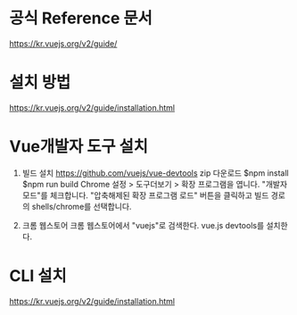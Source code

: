 
# 공식 Reference 문서 
https://kr.vuejs.org/v2/guide/

# 설치 방법
https://kr.vuejs.org/v2/guide/installation.html

# Vue개발자 도구 설치 
1. 빌드 설치 
	https://github.com/vuejs/vue-devtools
	zip 다운로드 
	$npm install
	$npm run build
	Chrome 설정 > 도구더보기 > 확장 프로그램을 엽니다.
	"개발자모드"를 체크합니다.
	"압축해제된 확장 프로그램 로드" 버튼을 클릭하고 빌드 경로의 shells/chrome를 선택합니다.

2. 크롬 웹스토어
크롬 웹스토어에서 "vuejs"로 검색한다.
vue.js devtools를 설치한다. 

# CLI 설치
https://kr.vuejs.org/v2/guide/installation.html
